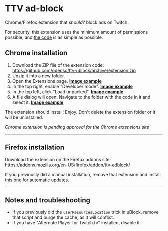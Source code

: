 # TTV ad-block

Chrome/Firefox extension that _should?_ block ads on Twitch.

For security, this extension uses the minimum amount of permissions possible, and [the code](https://github.com/odensc/ttv-ublock/blob/extension/background.js) is as simple as possible.

## Chrome installation

1. Download the ZIP file of the extension code: https://github.com/odensc/ttv-ublock/archive/extension.zip
2. Unzip it into a new folder.
3. Open the Extensions page. [**Image example**](https://i.imgur.com/ErYvch2.png)
4. In the top right, enable "Developer mode". [**Image example**](https://i.imgur.com/lhgY8KB.png)
5. In the top left, click "Load unpacked". [**Image example**](https://i.imgur.com/kjXCaFV.png)
6. A file dialog will open. Navigate to the folder with the code in it and select it. [**Image example**](https://i.imgur.com/I8ICXTD.png)

The extension should install! Enjoy. Don't delete the extension folder or it will be uninstalled.

*Chrome extension is pending approval for the Chrome extensions site*

---

## Firefox installation

Download the extension on the Firefox addons site: https://addons.mozilla.org/en-US/firefox/addon/ttv-adblock/

If you previously did a manual installation, remove that extension and install this one for automatic updates.

---

## Notes and troubleshooting

* If you previously did the `userResourcesLocation` trick in uBlock, remove that script and purge the cache, as it will conflict.
* If you have "Alternate Player for Twitch.tv" installed, disable it.
